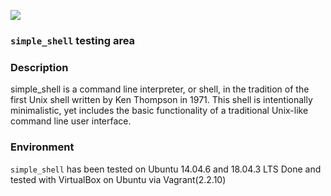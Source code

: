 ![](https://www.newcocoffee.com/wp-content/uploads/2018/08/Testing_Area_Banner_v2-01.jpg)
### `simple_shell` testing area

### Description
simple_shell is a command line interpreter, or shell, in the tradition of the first Unix shell written by Ken Thompson in 1971. This shell is intentionally minimalistic, yet includes the basic functionality of a traditional Unix-like command line user interface.

### Environment
`simple_shell` has been tested on Ubuntu 14.04.6 and 18.04.3 LTS
Done and tested with VirtualBox on Ubuntu via Vagrant(2.2.10)